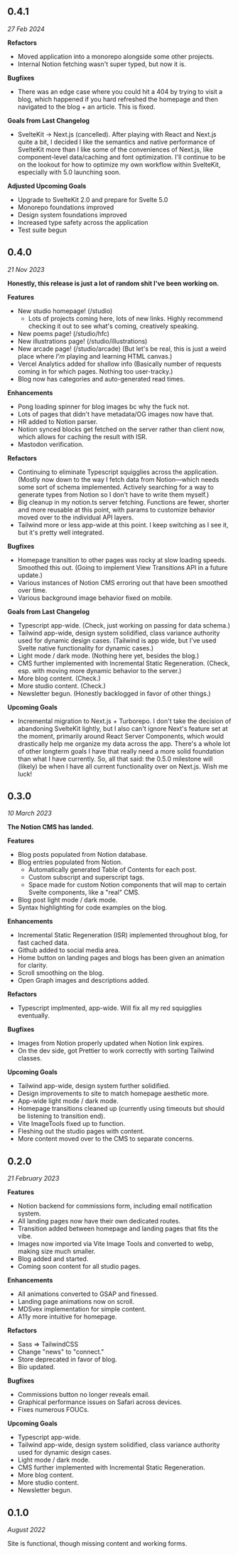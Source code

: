 ## 0.4.1

_27 Feb 2024_

**Refactors**
- Moved application into a monorepo alongside some other projects.
- Internal Notion fetching wasn't super typed, but now it is.

**Bugfixes**
- There was an edge case where you could hit a 404 by trying to visit a blog, which happened if you hard refreshed the homepage and then navigated to the blog + an article. This is fixed.

**Goals from Last Changelog**
- SvelteKit -> Next.js (cancelled). After playing with React and Next.js quite a bit, I decided I like the semantics and native performance of SvelteKit more than I like some of the conveniences of Next.js, like component-level data/caching and font optimization. I'll continue to be on the lookout for how to optimize my own workflow within SvelteKit, especially with 5.0 launching soon.

**Adjusted Upcoming Goals**
- Upgrade to SvelteKit 2.0 and prepare for Svelte 5.0
- Monorepo foundations improved
- Design system foundations improved
- Increased type safety across the application
- Test suite begun


## 0.4.0

_21 Nov 2023_

**Honestly, this release is just a lot of random shit I've been working on.**

**Features**
- New studio homepage! (/studio)
  - Lots of projects coming here, lots of new links. Highly recommend checking it out to see what's coming, creatively speaking.
- New poems page! (/studio/hfc)
- New illustrations page! (/studio/illustrations)
- New arcade page! (/studio/arcade) (But let's be real, this is just a weird place where _I'm_ playing and learning HTML canvas.)
- Vercel Analytics added for shallow info (Basically number of requests coming in for which pages. Nothing too user-tracky.)
- Blog now has categories and auto-generated read times.

**Enhancements**
- Pong loading spinner for blog images bc why the fuck not.
- Lots of pages that didn't have metadata/OG images now have that.
- HR added to Notion parser.
- Notion synced blocks get fetched on the server rather than client now, which allows for caching the result with ISR.
- Mastodon verification.

**Refactors**
- Continuing to eliminate Typescript squigglies across the application. (Mostly now down to the way I fetch data from Notion—which needs some sort of schema implemented. Actively searching for a way to generate types from Notion so I don't have to write them myself.)
- Big cleanup in my notion.ts server fetching. Functions are fewer, shorter and more reusable at this point, with params to customize behavior moved over to the individual API layers.
- Tailwind more or less app-wide at this point. I keep switching as I see it, but it's pretty well integrated.

**Bugfixes**
- Homepage transition to other pages was rocky at slow loading speeds. Smoothed this out. (Going to implement View Transitions API in a future update.)
- Various instances of Notion CMS erroring out that have been smoothed over time.
- Various background image behavior fixed on mobile.

**Goals from Last Changelog**

- Typescript app-wide. (Check, just working on passing for data schema.)
- Tailwind app-wide, design system solidified, class variance authority used for dynamic design cases. (Tailwind is app wide, but I've used Svelte native functionality for dynamic cases.)
- Light mode / dark mode. (Nothing here yet, besides the blog.)
- CMS further implemented with Incremental Static Regeneration. (Check, esp. with moving more dynamic behavior to the server.)
- More blog content. (Check.)
- More studio content. (Check.)
- Newsletter begun. (Honestly backlogged in favor of other things.)

**Upcoming Goals**

- Incremental migration to Next.js + Turborepo. I don't take the decision of abandoning SvelteKit lightly, but I also can't ignore Next's feature set at the moment, primarily around React Server Components, which would drastically help me organize my data across the app. There's a whole lot of other longterm goals I have that really need a more solid foundation than what I have currently. So, all that said: the 0.5.0 milestone will (likely) be when I have all current functionality over on Next.js. Wish me luck!


## 0.3.0

_10 March 2023_

**The Notion CMS has landed.**

**Features**

- Blog posts populated from Notion database.
- Blog entries populated from Notion.
  - Automatically generated Table of Contents for each post.
  - Custom subscript and superscript tags.
  - Space made for custom Notion components that will map to certain Svelte components, like a "real" CMS.
- Blog post light mode / dark mode.
- Syntax highlighting for code examples on the blog.

**Enhancements**

- Incremental Static Regeneration (ISR) implemented throughout blog, for fast cached data.
- Github added to social media area.
- Home button on landing pages and blogs has been given an animation for clarity.
- Scroll smoothing on the blog.
- Open Graph images and descriptions added.

**Refactors**

- Typescript implmented, app-wide. Will fix all my red squigglies eventually.

**Bugfixes**

- Images from Notion properly updated when Notion link expires.
- On the dev side, got Prettier to work correctly with sorting Tailwind classes.

**Upcoming Goals**

- Tailwind app-wide, design system further solidified.
- Design improvements to site to match homepage aesthetic more.
- App-wide light mode / dark mode.
- Homepage transitions cleaned up (currently using timeouts but should be listening to transition end).
- Vite ImageTools fixed up to function.
- Fleshing out the studio pages with content.
- More content moved over to the CMS to separate concerns.

## 0.2.0

_21 February 2023_

**Features**

- Notion backend for commissions form, including email notification system.
- All landing pages now have their own dedicated routes.
- Transition added between homepage and landing pages that fits the vibe.
- Images now imported via Vite Image Tools and converted to webp, making size much smaller.
- Blog added and started.
- Coming soon content for all studio pages.

**Enhancements**

- All animations converted to GSAP and finessed.
- Landing page animations now on scroll.
- MDSvex implementation for simple content.
- A11y more intuitive for homepage.

**Refactors**

- Sass => TailwindCSS
- Change "news" to "connect."
- Store deprecated in favor of blog.
- Bio updated.

**Bugfixes**

- Commissions button no longer reveals email.
- Graphical performance issues on Safari across devices.
- Fixes numerous FOUCs.

**Upcoming Goals**

- Typescript app-wide.
- Tailwind app-wide, design system solidified, class variance authority used for dynamic design cases.
- Light mode / dark mode.
- CMS further implemented with Incremental Static Regeneration.
- More blog content.
- More studio content.
- Newsletter begun.

## 0.1.0

_August 2022_

Site is functional, though missing content and working forms.
